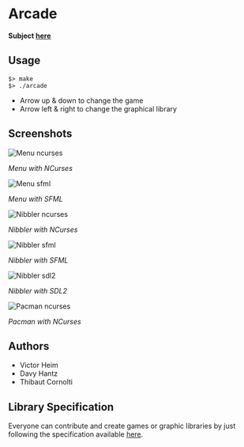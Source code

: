 # Arcade

**Subject [here](https://github.com/thibautcornolti/Arcade/blob/master/Subject.pdf)**

## Usage

```
$> make
$> ./arcade
```

* Arrow up & down to change the game
* Arrow left & right to change the graphical library

## Screenshots

![Menu ncurses](https://imgur.com/Ht09UPM.png)

_Menu with NCurses_


![Menu sfml](https://imgur.com/jA6slqf.png)

_Menu with SFML_


![Nibbler ncurses](https://imgur.com/Tr2WtCD.png)

_Nibbler with NCurses_


![Nibbler sfml](https://imgur.com/mZQeyok.png)

_Nibbler with SFML_


![Nibbler sdl2](https://imgur.com/eQkb1yS.png)

_Nibbler with SDL2_


![Pacman ncurses](https://imgur.com/Q5R6BA0.png)

_Pacman with NCurses_

## Authors
* Victor Heim
* Davy Hantz
* Thibaut Cornolti

## Library Specification

Everyone can contribute and create games or graphic libraries by just following the specification available [here](https://github.com/EPITECH-Strasbourg-2021/CPP-Arcade-Spec).
